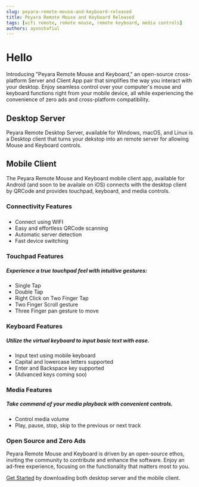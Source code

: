 ```yaml
---
slug: peyara-remote-mouse-and-keyboard-released
title: Peyara Remote Mouse and Keyboard Released
tags: [wifi remote, remote mouse, remote keyboard, media controls]
authors: ayonshafiul
---
```


# Hello

Introducing "Peyara Remote Mouse and Keyboard," an open-source cross-platform Server and Client App pair that simplifies the way you interact with your desktop. Enjoy seamless control over your computer's mouse and keyboard functions right from your mobile device, all while experiencing the convenience of zero ads and cross-platform compatibility.

## Desktop Server

Peyara Remote Desktop Server, available for Windows, macOS, and Linux is a Desktop client that turns your dekstop into an remote server for allowing Mouse and Keyboard controls.

## Mobile Client

The Peyara Remote Mouse and Keyboard mobile client app, available for Android (and soon to be availale on iOS) connects with the desktop client by QRCode and provides touchpad, keyboard, and media controls.

### Connectivity Features

#####

- Connect using WIFI
- Easy and effortless QRCode scanning
- Automatic server detection
- Fast device switching

### Touchpad Features

##### Experience a true touchpad feel with intuitive gestures:

- Single Tap
- Double Tap
- Right Click on Two Finger Tap
- Two Finger Scroll gesture
- Three Finger pan gesture to move

### Keyboard Features

##### Utilize the virtual keyboard to input basic text with ease.

- Input text using mobile keyboard
- Capital and lowercase letters supported
- Enter and Backspace key supported
- (Advanced keys coming soo)

### Media Features

##### Take command of your media playback with convenient controls.

- Control media volume
- Play, pause, stop, skip to the previous or next track

### Open Source and Zero Ads

Peyara Remote Mouse and Keyboard is driven by an open-source ethos, inviting the community to contribute and enhance the software. Enjoy an ad-free experience, focusing on the functionality that matters most to you.

[Get Started](/docs/get-started) by downloading both desktop server and the mobile client.
